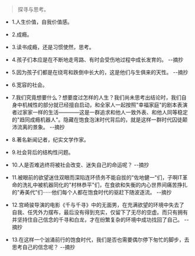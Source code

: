 >探寻与思考。

- 1.人生价值，自我价值感。

- 2.成瘾。

- 3.读书成瘾，还是习惯使然，思考。

- 4.孩子们本应是在不断地走弯路、有时会受伤地过程中成长发育的。 --摘抄

- 5.因为孩子们都是在绕弯和跌倒中长大的，这是他们与生俱来的天性。 --摘抄

- 6.宽容的社会。

- 7.我们究竟想要什么？想要度过怎样的人生？我们尚未思考出结论时，我们自身中机械性的部分就已经擅自启动，和全家人一起按照"幸福家庭"的剧本表演者过家家一样的生活————这是一群追求和他人一致外表、和他人同等稳定的"趋同成瘾机器人"。隐藏在饱食泡沫时代背后的，就是这样一群时代囚徒颠沛流离的景象。 --摘抄

- 8.著名新闻记者，纪实文学作家。

- 9.社会背后的结构性问题。

- 10.人是否难逃终将被社会改变、迷失自己的命运呢？ --摘抄

- 11.被眼前的欲望迷住双眼而深陷连环债务不能自拔的"佐地健一"们，子啊IT革命的洗礼中被机器同化的"村林恭平"们，在食欲和失衡的内心世界间痛苦挣扎的"寿美代"们······他们每个人都在饱食时代的驱赶下随波逐流。 --摘抄

- 12.宫崎骏导演的电影《千与千寻》中的无面男，在充满欲望的环境中失去了自我、任凭外力摆布，最后没有得到充实，仅留下了无尽的空虚。而只有拥有并坚持住自己信念的千寻和白龙，才在纷繁复杂的环境中成功找回了自己。 --摘抄

- 13.在这样一个汹涌前行的饱食时代，我们是否也需要偶尔停下匆忙的脚步，去思考自己的信念呢？ --摘抄
